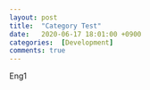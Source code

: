 ```yaml
---
layout: post
title:  "Category Test"
date:   2020-06-17 18:01:00 +0900
categories:  [Development]
comments: true
---
```


Eng1
